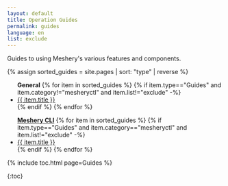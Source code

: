 ```yaml
---
layout: default
title: Operation Guides
permalink: guides
language: en
list: exclude
---
```


Guides to using Meshery's various features and components. 

{% assign sorted_guides = site.pages | sort: "type" | reverse %}



<ul><b>General</b>
    {% for item in sorted_guides %}
    {% if item.type=="Guides" and item.category!="mesheryctl" and item.list!="exclude"  -%}
      <li><a href="{{ site.baseurl }}{{ item.url }}">{{ item.title }}</a></li>
      {% endif %}
    {% endfor %}
</ul>

<ul><b><a href="{{ site.baseurl }}/guides/mesheryctl" class="text-black">Meshery CLI</a></b>
  {% for item in sorted_guides %}
  {% if item.type=="Guides" and item.category=="mesheryctl" and item.list!="exclude" -%}
    <li><a href="{{ site.baseurl }}{{ item.url }}">{{ item.title }}</a>
    </li>
    {% endif %}
  {% endfor %}
</ul>

{% include toc.html page=Guides %}

{:toc}

<!-- {% comment %}
#
#  Change date order by adding '| reversed'
#  To sort by title or other variables use {% assign sorted_posts = category[1] | sort: 'title' %}
#
{% endcomment %}

{% for guide in site.adapter %}
<h2 id="{{guide[0] | uri_escape | downcase }}">{{guide[0] | capitalize}}1</h2>

{% endfor %}

{% assign sorted_guides = site.guides | sort %}
{% for guide in sorted_guides %}
<h2 id="{{guide[0] | uri_escape | downcase }}">{{guide[0] | capitalize}}</h2>

{% endfor %} -->